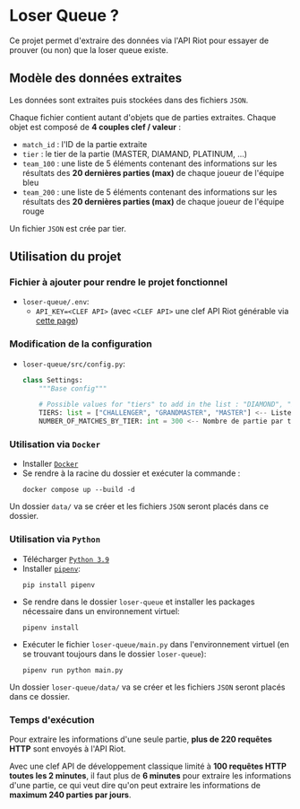 # Loser Queue ?

Ce projet permet d'extraire des données via l'API Riot pour essayer de prouver (ou non) que la loser queue existe.

## Modèle des données extraites
Les données sont extraites puis stockées dans des fichiers `JSON`.

Chaque fichier contient autant d'objets que de parties extraites. Chaque objet est composé de **4 couples clef / valeur** :
- `match_id` : l'ID de la partie extraite
- `tier` : le tier de la partie (MASTER, DIAMAND, PLATINUM, ...)
- `team_100` : une liste de 5 éléments contenant des informations sur les résultats des **20 dernières parties (max)** de chaque joueur de l'équipe bleu
- `team_200` : une liste de 5 éléments contenant des informations sur les résultats des **20 dernières parties (max)** de chaque joueur de l'équipe rouge

Un fichier `JSON` est crée par tier.

## Utilisation du projet

### Fichier à ajouter pour rendre le projet fonctionnel

- `loser-queue/.env`:
    - `API_KEY=<CLEF API>` (avec `<CLEF API>` une clef API Riot générable via [cette page](https://developer.riotgames.com/))

### Modification de la configuration

- `loser-queue/src/config.py`:
    ````python
    class Settings:
        """Base config"""

        # Possible values for "tiers" to add in the list : "DIAMOND", "PLATINUM", "GOLD", "SILVER", "BRONZE", "IRON"
        TIERS: list = ["CHALLENGER", "GRANDMASTER", "MASTER"] <-- Liste des tiers dont les parties vont extraites
        NUMBER_OF_MATCHES_BY_TIER: int = 300 <-- Nombre de partie par tier extraites
    ````

### Utilisation via `Docker`
- Installer [`Docker`](https://docs.docker.com/engine/install/)
- Se rendre à la racine du dossier et exécuter la commande :
    ````
    docker compose up --build -d
    ````
Un dossier `data/` va se créer et les fichiers `JSON` seront placés dans ce dossier.

### Utilisation via `Python`
- Télécharger [`Python 3.9`](https://www.python.org/downloads/)
- Installer [`pipenv`](https://pypi.org/project/pipenv/):
    ````
    pip install pipenv
    ````
- Se rendre dans le dossier `loser-queue` et installer les packages nécessaire dans un environnement virtuel:
    ````
    pipenv install
    ````
- Exécuter le fichier `loser-queue/main.py` dans l'environnement virtuel (en se trouvant toujours dans le dossier `loser-queue`):
    ````
    pipenv run python main.py
    ````
Un dossier `loser-queue/data/` va se créer et les fichiers `JSON` seront placés dans ce dossier.

### Temps d'exécution
Pour extraire les informations d'une seule partie, **plus de 220 requêtes HTTP** sont envoyés à l'API Riot.

Avec une clef API de développement classique limité à **100 requêtes HTTP toutes les 2 minutes**, il faut plus de **6 minutes** pour extraire les informations d'une partie, ce qui veut dire qu'on peut extraire les informations de **maximum 240 parties par jours**.
